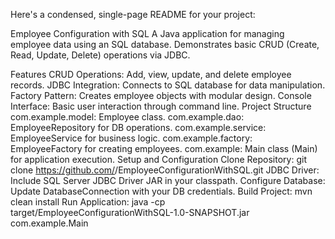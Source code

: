 
Here's a condensed, single-page README for your project:

Employee Configuration with SQL
A Java application for managing employee data using an SQL database. Demonstrates basic CRUD (Create, Read, Update, Delete) operations via JDBC.

Features
CRUD Operations: Add, view, update, and delete employee records.
JDBC Integration: Connects to SQL database for data manipulation.
Factory Pattern: Creates employee objects with modular design.
Console Interface: Basic user interaction through command line.
Project Structure
com.example.model: Employee class.
com.example.dao: EmployeeRepository for DB operations.
com.example.service: EmployeeService for business logic.
com.example.factory: EmployeeFactory for creating employees.
com.example: Main class (Main) for application execution.
Setup and Configuration
Clone Repository:
git clone https://github.com/<your-username>/EmployeeConfigurationWithSQL.git
JDBC Driver: Include SQL Server JDBC Driver JAR in your classpath.
Configure Database: Update DatabaseConnection with your DB credentials.
Build Project:
mvn clean install
Run Application:
java -cp target/EmployeeConfigurationWithSQL-1.0-SNAPSHOT.jar com.example.Main
